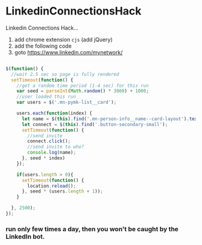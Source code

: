 # LinkedinConnectionsHack
Linkedin Connections Hack...

1. add chrome extension `cjs` (add jQuery)
2. add the following code
3. goto https://www.linkedin.com/mynetwork/ 

```javascript

$(function() {
  //wait 2.5 sec so page is fully rendered
  setTimeout(function() {
    //get a random time period (1-4 sec) for this run
    var seed = parseInt(Math.random() * 3000) + 1000;
    //user loaded this run
    var users = $('.mn-pymk-list__card');

    users.each(function(index) {
      let name = $(this).find('.mn-person-info__name--card-layout').text();
      let connect = $(this).find('.button-secondary-small');
      setTimeout(function() {
      	//send invite
        connect.click();
        //send invite to who?
        console.log(name);
      }, seed * index)
    });

    if(users.length > 0){
      setTimeout(function() {
        location.reload();
      }, seed * (users.length + 1));    
    }

  }, 2500);
});

```

### run only few times a day, then you won't be caught by the LinkedIn bot.
